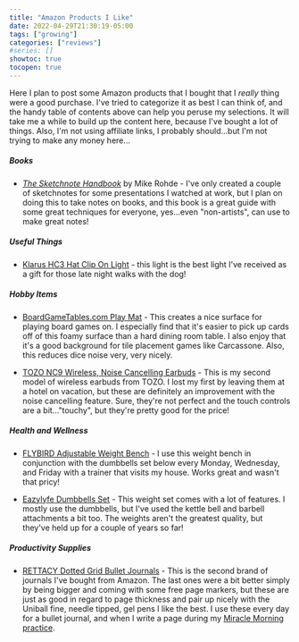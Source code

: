 ```yaml
---
title: "Amazon Products I Like"
date: 2022-04-29T21:30:19-05:00
tags: ["growing"]
categories: ["reviews"]
#series: []
showtoc: true
tocopen: true
---
```

Here I plan to post some Amazon products that I bought that I _really_ thing were a good purchase. I've tried to categorize it as best I can think of, and the handy table of contents above can help you peruse my selections. It will take me a while to build up the content here, because I've bought a lot of things.  Also, I'm not using affiliate links, I probably should...but I'm not trying to make any money here...

##### Books

* _[The Sketchnote Handbook](https://www.amazon.com/dp/0321857895/ref=cm_sw_r_tw_dp_DF654EF7WRMY51PY137X?_encoding=UTF8&psc=1)_ by Mike Rohde - I've only created a couple of sketchnotes for some presentations I watched at work, but I plan on doing this to take notes on books, and this book is a great guide with some great techniques for everyone, yes...even "non-artists", can use to make great notes!

##### Useful Things

* [Klarus HC3 Hat Clip On Light](https://www.amazon.com/dp/B07W6MWTMH?ref_=cm_sw_r_cp_ud_dp_1H4TDJDBJPHZD17SFY0Y) - this light is the best light I've received as a gift for those late night walks with the dog!


##### Hobby Items

* [BoardGameTables.com Play Mat](https://www.amazon.com/dp/B09W1J7ZQH?ref_=cm_sw_r_cp_ud_dp_H2DZMEMBSK6PD4XK1Q1P) - This creates a nice surface for playing board games on. I especially find that it's easier to pick up cards off of this foamy surface than a hard dining room table. I also enjoy that it's a good background for tile placement games like Carcassone. Also, this reduces dice noise very, very nicely.

* [TOZO NC9 Wireless, Noise Cancelling Earbuds](https://www.amazon.com/dp/B08FT94NQ5?ref_=cm_sw_r_cp_ud_dp_VCW7FRHFX1CG6105CZH6) - This is my second model of wireless earbuds from TOZO. I lost my first by leaving them at a hotel on vacation, but these are definitely an improvement with the noise cancelling feature. Sure, they're not perfect and the touch controls are a bit..."touchy", but they're pretty good for the price!

##### Health and Wellness

* [FLYBIRD Adjustable Weight Bench](https://www.amazon.com/dp/B07HNLBZ4Y?ref_=cm_sw_r_cp_ud_dp_Y4Z0766T1AF1TDRHHCH1) - I use this weight bench in conjunction with the dumbbells set below every Monday, Wednesday, and Friday with a trainer that visits my house. Works great and wasn't that pricy!

* [Eazylyfe Dumbbells Set](https://www.amazon.com/dp/B08NSWHM2G?ref_=cm_sw_r_cp_ud_dp_3C7TYZGSP5H44RVX2XH9) - This weight set comes with a lot of features. I mostly use the dumbbells, but I've used the kettle bell and barbell attachments a bit too. The weights aren't the greatest quality, but they've held up for a couple of years so far!

##### Productivity Supplies

* [RETTACY Dotted Grid Bullet Journals](https://www.amazon.com/dp/B083J6PYLR?ref_=cm_sw_r_cp_ud_dp_B840TC9EA9G3NWSSTZM0) - This is the second brand of journals I've bought from Amazon. The last ones were a bit better simply by being bigger and coming with some free page markers, but these are just as good in regard to page thickness and pair up nicely with the Uniball fine, needle tipped, gel pens I like the best. I use these every day for a bullet journal, and when I write a page during my [Miracle Morning practice](https://www.justinpatedevelops.com/review-the-miracle-morning-2/).

